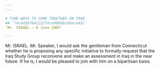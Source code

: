 ```yaml
---
---

# FIND WAYS TO COME TOGETHER ON IRAQ
## `74c4d36f64123276ce906bbcb0ace42c`
`Mr. ISRAEL — 6 June 2007`

---
```



Mr. ISRAEL. Mr. Speaker, I would ask the gentleman from Connecticut 
whether he is proposing any specific initiative to formally request 
that the Iraq Study Group reconvene and make an assessment in Iraq in 
the near future. If he is, I would be pleased to join with him on a 
bipartisan basis.